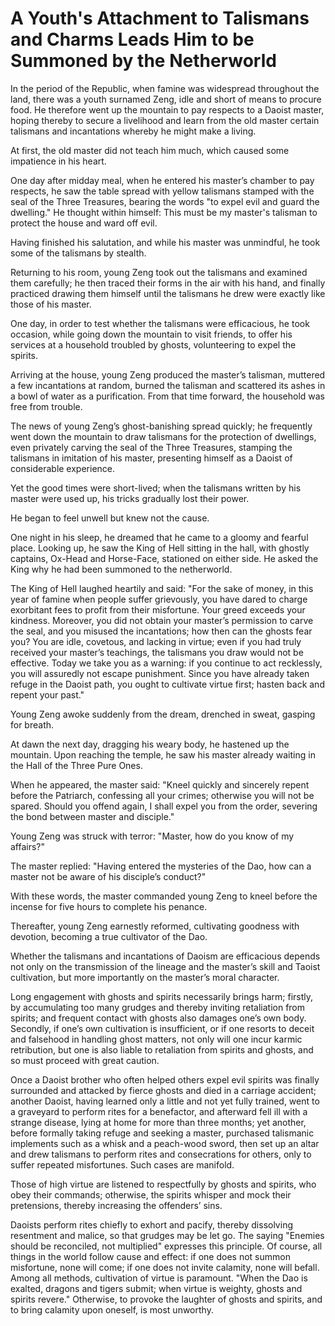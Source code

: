 # A Youth's Attachment to Talismans and Charms Leads Him to be Summoned by the Netherworld

In the period of the Republic, when famine was widespread throughout the land, there was a youth surnamed Zeng, idle and short of means to procure food. He therefore went up the mountain to pay respects to a Daoist master, hoping thereby to secure a livelihood and learn from the old master certain talismans and incantations whereby he might make a living.

At first, the old master did not teach him much, which caused some impatience in his heart.

One day after midday meal, when he entered his master’s chamber to pay respects, he saw the table spread with yellow talismans stamped with the seal of the Three Treasures, bearing the words "to expel evil and guard the dwelling." He thought within himself: This must be my master's talisman to protect the house and ward off evil.

Having finished his salutation, and while his master was unmindful, he took some of the talismans by stealth.

Returning to his room, young Zeng took out the talismans and examined them carefully; he then traced their forms in the air with his hand, and finally practiced drawing them himself until the talismans he drew were exactly like those of his master.

One day, in order to test whether the talismans were efficacious, he took occasion, while going down the mountain to visit friends, to offer his services at a household troubled by ghosts, volunteering to expel the spirits.

Arriving at the house, young Zeng produced the master’s talisman, muttered a few incantations at random, burned the talisman and scattered its ashes in a bowl of water as a purification. From that time forward, the household was free from trouble.

The news of young Zeng’s ghost-banishing spread quickly; he frequently went down the mountain to draw talismans for the protection of dwellings, even privately carving the seal of the Three Treasures, stamping the talismans in imitation of his master, presenting himself as a Daoist of considerable experience.

Yet the good times were short-lived; when the talismans written by his master were used up, his tricks gradually lost their power.

He began to feel unwell but knew not the cause.

One night in his sleep, he dreamed that he came to a gloomy and fearful place. Looking up, he saw the King of Hell sitting in the hall, with ghostly captains, Ox-Head and Horse-Face, stationed on either side. He asked the King why he had been summoned to the netherworld.

The King of Hell laughed heartily and said: "For the sake of money, in this year of famine when people suffer grievously, you have dared to charge exorbitant fees to profit from their misfortune. Your greed exceeds your kindness. Moreover, you did not obtain your master’s permission to carve the seal, and you misused the incantations; how then can the ghosts fear you? You are idle, covetous, and lacking in virtue; even if you had truly received your master’s teachings, the talismans you draw would not be effective. Today we take you as a warning: if you continue to act recklessly, you will assuredly not escape punishment. Since you have already taken refuge in the Daoist path, you ought to cultivate virtue first; hasten back and repent your past."

Young Zeng awoke suddenly from the dream, drenched in sweat, gasping for breath.

At dawn the next day, dragging his weary body, he hastened up the mountain. Upon reaching the temple, he saw his master already waiting in the Hall of the Three Pure Ones.

When he appeared, the master said: "Kneel quickly and sincerely repent before the Patriarch, confessing all your crimes; otherwise you will not be spared. Should you offend again, I shall expel you from the order, severing the bond between master and disciple."

Young Zeng was struck with terror: "Master, how do you know of my affairs?"

The master replied: "Having entered the mysteries of the Dao, how can a master not be aware of his disciple’s conduct?"

With these words, the master commanded young Zeng to kneel before the incense for five hours to complete his penance.

Thereafter, young Zeng earnestly reformed, cultivating goodness with devotion, becoming a true cultivator of the Dao.

Whether the talismans and incantations of Daoism are efficacious depends not only on the transmission of the lineage and the master’s skill and Taoist cultivation, but more importantly on the master’s moral character.

Long engagement with ghosts and spirits necessarily brings harm; firstly, by accumulating too many grudges and thereby inviting retaliation from spirits; and frequent contact with ghosts also damages one’s own body. Secondly, if one’s own cultivation is insufficient, or if one resorts to deceit and falsehood in handling ghost matters, not only will one incur karmic retribution, but one is also liable to retaliation from spirits and ghosts, and so must proceed with great caution.

Once a Daoist brother who often helped others expel evil spirits was finally surrounded and attacked by fierce ghosts and died in a carriage accident; another Daoist, having learned only a little and not yet fully trained, went to a graveyard to perform rites for a benefactor, and afterward fell ill with a strange disease, lying at home for more than three months; yet another, before formally taking refuge and seeking a master, purchased talismanic implements such as a whisk and a peach-wood sword, then set up an altar and drew talismans to perform rites and consecrations for others, only to suffer repeated misfortunes. Such cases are manifold.

Those of high virtue are listened to respectfully by ghosts and spirits, who obey their commands; otherwise, the spirits whisper and mock their pretensions, thereby increasing the offenders’ sins.

Daoists perform rites chiefly to exhort and pacify, thereby dissolving resentment and malice, so that grudges may be let go. The saying "Enemies should be reconciled, not multiplied" expresses this principle. Of course, all things in the world follow cause and effect: if one does not summon misfortune, none will come; if one does not invite calamity, none will befall. Among all methods, cultivation of virtue is paramount. "When the Dao is exalted, dragons and tigers submit; when virtue is weighty, ghosts and spirits revere." Otherwise, to provoke the laughter of ghosts and spirits, and to bring calamity upon oneself, is most unworthy.

